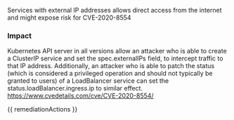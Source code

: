 
Services with external IP addresses allows direct access from the internet and might expose risk for CVE-2020-8554

### Impact
Kubernetes API server in all versions allow an attacker who is able to create a ClusterIP service and set the spec.externalIPs field, to intercept traffic to that IP address. Additionally, an attacker who is able to patch the status (which is considered a privileged operation and should not typically be granted to users) of a LoadBalancer service can set the status.loadBalancer.ingress.ip to similar effect.
https://www.cvedetails.com/cve/CVE-2020-8554/

<!-- DO NOT CHANGE -->
{{ remediationActions }}


